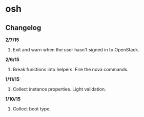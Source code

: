 osh
===

Changelog
---------

**2/7/15**

1. Exit and warn when the user hasn't signed in to OpenStack.


**2/6/15**

1. Break functions into helpers. Fire the nova commands.


**1/11/15**

1. Collect instance properties. Light validation.


**1/10/15**

1. Collect boot type.


